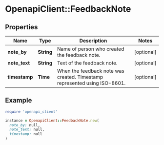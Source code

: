 # OpenapiClient::FeedbackNote

## Properties

| Name | Type | Description | Notes |
| ---- | ---- | ----------- | ----- |
| **note_by** | **String** | Name of person who created the feedback note. | [optional] |
| **note_text** | **String** | Text of the feedback note. | [optional] |
| **timestamp** | **Time** | When the feedback note was created. Timestamp represented using ISO-8601. | [optional] |

## Example

```ruby
require 'openapi_client'

instance = OpenapiClient::FeedbackNote.new(
  note_by: null,
  note_text: null,
  timestamp: null
)
```

